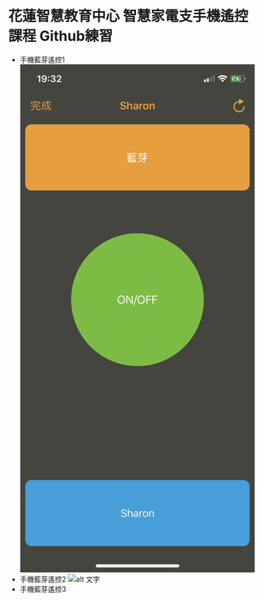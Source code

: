 # 花蓮智慧教育中心 智慧家電支手機遙控課程 Github練習
* 手機藍芽遙控1
![alt 文字](IMG_4515.PNG "手機藍芽遙控畫面截圖")
* 手機藍芽遙控2
![alt 文字](4516.jpg"手機藍芽遙控畫面截圖")
* 手機藍芽遙控3
